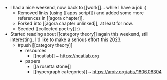 - I had a nice weekend, now back to [[work]]... while I have a job :)
  - Removed links (using [[apps script]]) and added some more references in [[agora chapter]].
  - Forked into [[agora chapter unlinked]], at least for now.
  - Seeded [[collected poetry]] :)
- Started reading about [[category theory]] again this weekend, still interesting. I'd like to make a serious effort this 2023.
  - #push [[category theory]]
    - resources
      - [[ncatlab]] ~ https://ncatlab.org
    - papers
      - [[a rosetta stone]]
      - [[hypergraph categories]] ~ https://arxiv.org/abs/1806.08304
